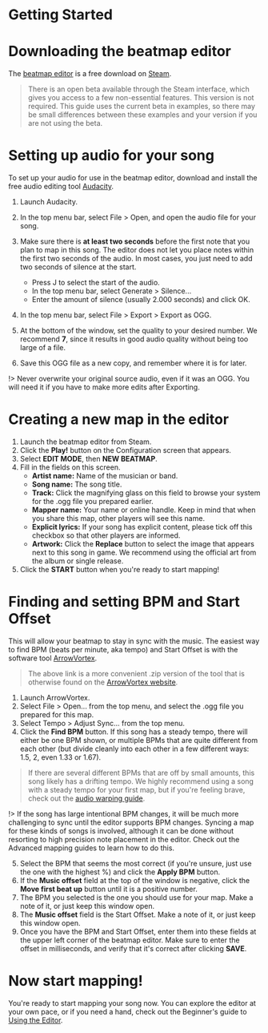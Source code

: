 # Getting Started

# Downloading the beatmap editor

The [beatmap editor](https://store.steampowered.com/app/1121930/Synth_Riders_Beatmap_Editor/) is a free download on [Steam](https://store.steampowered.com/).

> There is an open beta available through the Steam interface, which gives you access to a few non-essential features. This version is not required. This guide uses the current beta in examples, so there may be small differences between these examples and your version if you are
> not using the beta.

# Setting up audio for your song

To set up your audio for use in the beatmap editor, download and install the free audio editing tool [Audacity](https://www.audacityteam.org/).

1. Launch Audacity.

2. In the top menu bar, select File > Open, and open the audio file for your song.

3. Make sure there is **at least two seconds** before the first note that you plan to map in this song. The editor does not let you place notes within the first two seconds of the audio. In most cases, you just need to add two seconds of silence at the start.

    - Press J to select the start of the audio.
    - In the top menu bar, select Generate > Silence...
    - Enter the amount of silence (usually 2.000 seconds) and click OK.
4. In the top menu bar, select File > Export > Export as OGG.

5. At the bottom of the window, set the quality to your desired number. We recommend **7**, since it results in good audio quality without being too large of a file.

6. Save this OGG file as a new copy, and remember where it is for later.

!> Never overwrite your original source audio, even if it was an OGG. You will need it if you have to make more edits after Exporting.

# Creating a new map in the editor

1. Launch the beatmap editor from Steam.
2. Click the **Play!** button on the Configuration screen that appears.
3. Select **EDIT MODE**, then **NEW BEATMAP**.
4. Fill in the fields on this screen.
    - **Artist name:** Name of the musician or band.
    - **Song name:** The song title.
    - **Track:** Click the magnifying glass on this field to browse your system for the .ogg file you prepared earlier.
    - **Mapper name:** Your name or online handle. Keep in mind that when you share this map, other players will see this name.
    - **Explicit lyrics:** If your song has explicit content, please tick off this checkbox so that other players are informed.
    - **Artwork:** Click the **Replace** button to select the image that appears next to this song in game. We recommend using the official art from the album or single release.
5. Click the **START** button when you're ready to start mapping!

# Finding and setting BPM and Start Offset

This will allow your beatmap to stay in sync with the music. The easiest way to find BPM (beats per minute, aka tempo) and Start Offset is with the software tool [ArrowVortex](https://cdn.discordapp.com/attachments/443569023951568906/662417326771273728/ArrowVortex.zip).

> The above link is a more convenient .zip version of the tool that is otherwise found on the [ArrowVortex website](https://arrowvortex.ddrnl.com/).

1. Launch ArrowVortex.
2. Select File > Open... from the top menu, and select the .ogg file you prepared for this map.
3. Select Tempo > Adjust Sync... from the top menu.
4. Click the **Find BPM** button. If this song has a steady tempo, there will either be one BPM shown, or multiple BPMs that are quite different from each other (but divide cleanly into each other in a few different ways: 1.5, 2, even 1.33 or 1.67).

> If there are several different BPMs that are off by small amounts, this song likely has a drifting tempo. We highly recommend using a song with a steady tempo for your first map, but if you're feeling brave, check out the [audio warping guide](/en/mapping/warping-tempo-drift).

!> If the song has large intentional BPM changes, it will be much more challenging to sync until the editor supports BPM changes. Syncing a map for these kinds of songs is involved, although it can be done without resorting to high precision note placement in the editor. Check
out the Advanced mapping guides to learn how to do this.

5. Select the BPM that seems the most correct (if you're unsure, just use the one with the highest %) and click the **Apply BPM** button.
6. If the **Music offset** field at the top of the window is negative, click the **Move first beat up** button until it is a positive number.
7. The BPM you selected is the one you should use for your map. Make a note of it, or just keep this window open.
8. The **Music offset** field is the Start Offset. Make a note of it, or just keep this window open.
9. Once you have the BPM and Start Offset, enter them into these fields at the upper left corner of the beatmap editor. Make sure to enter the offset in milliseconds, and verify that it's correct after clicking **SAVE**.

# Now start mapping!

You're ready to start mapping your song now. You can explore the editor at your own pace, or if you need a hand, check out the Beginner's guide to [Using the Editor](/en/mapping/using-the-editor/).

